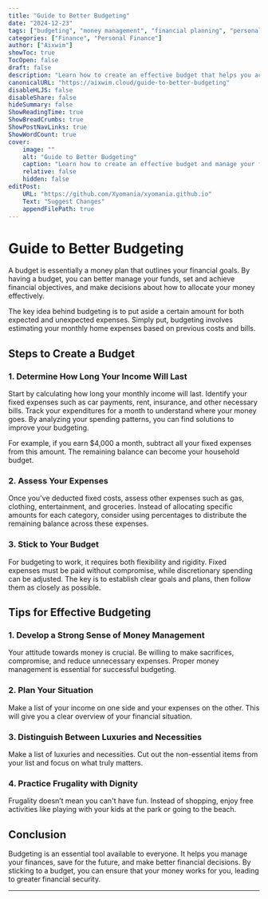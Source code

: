 ```yaml
---
title: "Guide to Better Budgeting"
date: "2024-12-23"
tags: ["budgeting", "money management", "financial planning", "personal finance"]
categories: ["Finance", "Personal Finance"]
author: ["Aixwim"]
showToc: true
TocOpen: false
draft: false
description: "Learn how to create an effective budget that helps you achieve financial goals, manage expenses, and prioritize needs over wants."
canonicalURL: "https://aixwim.cloud/guide-to-better-budgeting"
disableHLJS: false
disableShare: false
hideSummary: false
ShowReadingTime: true
ShowBreadCrumbs: true
ShowPostNavLinks: true
ShowWordCount: true
cover:
    image: ""
    alt: "Guide to Better Budgeting"
    caption: "Learn how to create an effective budget and manage your finances."
    relative: false
    hidden: false
editPost:
    URL: "https://github.com/Xyomania/xyomania.github.io"
    Text: "Suggest Changes"
    appendFilePath: true
---
```


# Guide to Better Budgeting

A budget is essentially a money plan that outlines your financial goals. By having a budget, you can better manage your funds, set and achieve financial objectives, and make decisions about how to allocate your money effectively.

The key idea behind budgeting is to put aside a certain amount for both expected and unexpected expenses. Simply put, budgeting involves estimating your monthly home expenses based on previous costs and bills.

## Steps to Create a Budget

### 1. **Determine How Long Your Income Will Last**

Start by calculating how long your monthly income will last. Identify your fixed expenses such as car payments, rent, insurance, and other necessary bills. Track your expenditures for a month to understand where your money goes. By analyzing your spending patterns, you can find solutions to improve your budgeting.

For example, if you earn $4,000 a month, subtract all your fixed expenses from this amount. The remaining balance can become your household budget.

### 2. **Assess Your Expenses**

Once you've deducted fixed costs, assess other expenses such as gas, clothing, entertainment, and groceries. Instead of allocating specific amounts for each category, consider using percentages to distribute the remaining balance across these expenses.

### 3. **Stick to Your Budget**

For budgeting to work, it requires both flexibility and rigidity. Fixed expenses must be paid without compromise, while discretionary spending can be adjusted. The key is to establish clear goals and plans, then follow them as closely as possible.

## Tips for Effective Budgeting

### 1. **Develop a Strong Sense of Money Management**

Your attitude towards money is crucial. Be willing to make sacrifices, compromise, and reduce unnecessary expenses. Proper money management is essential for successful budgeting.

### 2. **Plan Your Situation**

Make a list of your income on one side and your expenses on the other. This will give you a clear overview of your financial situation.

### 3. **Distinguish Between Luxuries and Necessities**

Make a list of luxuries and necessities. Cut out the non-essential items from your list and focus on what truly matters.

### 4. **Practice Frugality with Dignity**

Frugality doesn’t mean you can't have fun. Instead of shopping, enjoy free activities like playing with your kids at the park or going to the beach.

## Conclusion

Budgeting is an essential tool available to everyone. It helps you manage your finances, save for the future, and make better financial decisions. By sticking to a budget, you can ensure that your money works for you, leading to greater financial security.

---
